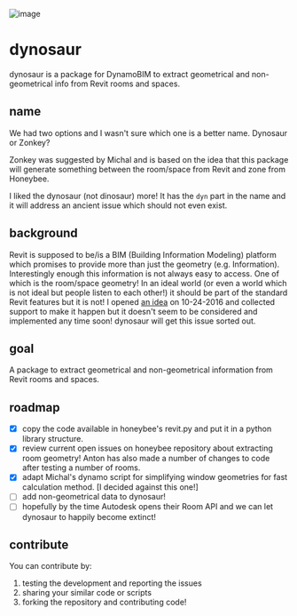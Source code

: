 ![image](https://user-images.githubusercontent.com/2915573/31094008-98a0bd7e-a781-11e7-8f39-bb5e98ec7585.png)

# dynosaur
dynosaur is a package for DynamoBIM to extract geometrical and non-geometrical info from Revit rooms and spaces.

## name
We had two options and I wasn't sure which one is a better name. Dynosaur or Zonkey?

Zonkey was suggested by Michal and is based on the idea that this package will generate something between the room/space from Revit and zone from Honeybee.

I liked the dynosaur (not dinosaur) more! It has the `dyn` part in the name and it will address an ancient issue which should not even exist.

## background
Revit is supposed to be/is a BIM (Building Information Modeling) platform which promises to provide more than just the geometry (e.g. Information). Interestingly enough this information is not always easy to access. One of which is the room/space geometry! In an ideal world (or even a world which is not ideal but people listen to each other!) it should be part of the standard Revit features but it is not! I opened [an idea](https://forums.autodesk.com/t5/revit-ideas/api-access-to-room-openings-geometry-and-materials-in-revit/idi-p/6642406) on 10-24-2016 and collected support to make it happen but it doesn't seem to be considered and implemented any time soon! dynosaur will get this issue sorted out.

## goal
A package to extract geometrical and non-geometrical information from Revit rooms and spaces.

## roadmap
- [x] copy the code available in honeybee's revit.py and put it in a python library structure.
- [x] review current open issues on honeybee repository about extracting room geometry! Anton has also made a number of changes to code after testing a number of rooms.
- [x] adapt Michal's dynamo script for simplifying window geometries for fast calculation method. [I decided against this one!]
- [ ] add non-geometrical data to dynosaur!
- [ ] hopefully by the time Autodesk opens their Room API and we can let dynosaur to happily become extinct!

## contribute
You can contribute by:
1. testing the development and reporting the issues
2. sharing your similar code or scripts
3. forking the repository and contributing code!
